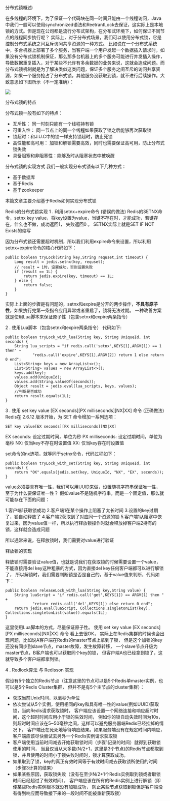 分布式锁概述:

在多线程的环境下，为了保证一个代码块在同一时间只能由一个线程访问，Java中我们一般可以使用synchronized语法和ReetrantLock去保证，这实际上是本地锁的方式。但是现在公司都是流行分布式架构，在分布式环境下，如何保证不同节点的线程同步执行呢？
实际上，对于分布式场景，我们可以使用分布式锁，它是控制分布式系统之间互斥访问共享资源的一种方式。
比如说在一个分布式系统中，多台机器上部署了多个服务，当客户端一个用户发起一个数据插入请求时，如果没有分布式锁机制保证，那么那多台机器上的多个服务可能进行并发插入操作，导致数据重复插入，对于某些不允许有多余数据的业务来说，这就会造成问题。而分布式锁机制就是为了解决类似这类问题，保证多个服务之间互斥的访问共享资源，如果一个服务抢占了分布式锁，其他服务没获取到锁，就不进行后续操作。大致意思如下图所示（不一定准确）：

![](../../img/redisLock.png)

分布式锁的特点

分布式锁一般有如下的特点：

- 互斥性： 同一时刻只能有一个线程持有锁
- 可重入性： 同一节点上的同一个线程如果获取了锁之后能够再次获取锁
- 锁超时：和J.U.C中的锁一样支持锁超时，防止死锁
- 高性能和高可用： 加锁和解锁需要高效，同时也需要保证高可用，防止分布式锁失效
- 具备阻塞和非阻塞性：能够及时从阻塞状态中被唤醒

分布式锁的实现方式
我们一般实现分布式锁有以下几种方式：
- 基于数据库
- 基于Redis
- 基于zookeeper

本篇文章主要介绍基于Redis如何实现分布式锁

Redis的分布式锁实现
1 . 利用setnx+expire命令 (错误的做法)
Redis的SETNX命令，setnx key value，将key设置为value，当键不存在时，才能成功，若键存在，什么也不做，成功返回1，
失败返回0 。 SETNX实际上就是SET IF NOT Exists的缩写

因为分布式锁还需要超时机制，所以我们利用expire命令来设置，所以利用setnx+expire命令的核心代码如下：
```
public boolean tryLock(String key,String requset,int timeout) {
    Long result = jedis.setnx(key, requset);
    // result = 1时，设置成功，否则设置失败
    if (result == 1L) {
        return jedis.expire(key, timeout) == 1L;
    } else {
        return false;
    }
}
```
实际上上面的步骤是有问题的，setnx和expire是分开的两步操作，**不具有原子性**，如果执行完第一条指令应用异常或者重启了，锁将无法过期。
一种改善方案就是使用Lua脚本来保证原子性（包含setnx和expire两条指令）

2 . 使用Lua脚本（包含setnx和expire两条指令）
代码如下:
```
public boolean tryLock_with_lua(String key, String UniqueId, int seconds) {
    String lua_scripts = "if redis.call('setnx',KEYS[1],ARGV[1]) == 1 then" +
            "redis.call('expire',KEYS[1],ARGV[2]) return 1 else return 0 end";
    List<String> keys = new ArrayList<>();
    List<String> values = new ArrayList<>();
    keys.add(key);
    values.add(UniqueId);
    values.add(String.valueOf(seconds));
    Object result = jedis.eval(lua_scripts, keys, values);
    //判断是否成功
    return result.equals(1L);
}
```

3 .  使用 set key value [EX seconds][PX milliseconds][NX|XX] 命令 (正确做法)
Redis在 2.6.12 版本开始，为 SET 命令增加一系列选项：
```
SET key value[EX seconds][PX milliseconds][NX|XX]
```
EX seconds: 设定过期时间，单位为秒
PX milliseconds: 设定过期时间，单位为毫秒
NX: 仅当key不存在时设置值
XX: 仅当key存在时设置值

set命令的nx选项，就等同于setnx命令，代码过程如下：
```
public boolean tryLock_with_set(String key, String UniqueId, int seconds) {
    return "OK".equals(jedis.set(key, UniqueId, "NX", "EX", seconds));
}
```

value必须要具有唯一性，我们可以用UUID来做，设置随机字符串保证唯一性，至于为什么要保证唯一性？
假如value不是随机字符串，而是一个固定值，那么就可能存在下面的问题：

1.客户端1获取锁成功
2.客户端1在某个操作上阻塞了太长时间
3.设置的key过期了，锁自动释放了
4.客户端2获取到了对应同一个资源的锁
5.客户端1从阻塞中恢复过来，因为value值一样，所以执行释放锁操作时就会释放掉客户端2持有的锁，这样就会造成问题

所以通常来说，在释放锁时，我们需要对value进行验证

释放锁的实现

释放锁时需要验证value值，也就是说我们在获取锁的时候需要设置一个value，
不能直接用del key这种粗暴的方式，因为直接del key任何客户端都可以进行解锁了，
所以解锁时，我们需要判断锁是否是自己的，基于value值来判断，代码如下：
```
public boolean releaseLock_with_lua(String key,String value) {
    String luaScript = "if redis.call('get',KEYS[1]) == ARGV[1] then " +
            "return redis.call('del',KEYS[1]) else return 0 end";
    return jedis.eval(luaScript, Collections.singletonList(key), Collections.singletonList(value)).equals(1L);
}
```
这里使用Lua脚本的方式，尽量保证原子性。
使用 set key value [EX seconds][PX milliseconds][NX|XX] 命令 看上去很OK，
实际上在Redis集群的时候也会出现问题，比如说A客户端在Redis的master节点上拿到了锁，
但是这个加锁的key还没有同步到slave节点，master故障，发生故障转移，
一个slave节点升级为master节点，B客户端也可以获取同个key的锁，
但客户端A也已经拿到锁了，这就导致多个客户端都拿到锁。

4 . Redlock算法 与 Redisson 实现

假设有5个独立的Redis节点（注意这里的节点可以是5个Redis单master实例，也可以是5个Redis Cluster集群，
但并不是有5个主节点的cluster集群）：

- 获取当前Unix时间，以毫秒为单位
- 依次尝试从5个实例，使用相同的key和具有唯一性的value(例如UUID)获取锁，当向Redis请求获取锁时，
客户端应该设置一个网络连接和响应超时时间，这个超时时间应用小于锁的失效时间，
例如你的锁自动失效时间为10s，则超时时间应该在5~50毫秒之间，这样可以避免服务器端Redis已经挂掉的情况下，
客户端还在死死地等待响应结果。如果服务端没有在规定时间内响应，客户端应该尽快尝试去另外一个Redis实例请求获取锁
- 客户端使用当前时间减去开始获取锁时间（步骤1记录的时间）就得到获取锁使用的时间，
当且仅当从大多数(N/2+1，这里是3个节点)的Redis节点都取到锁，并且使用的时间小于锁失败时间时，锁才算获取成功。
- 如果取到了锁，key的真正有效时间等于有效时间减去获取锁所使用的时间（步骤3计算的结果）
- 如果某些原因，获取锁失败（没有在至少N/2+1个Redis实例取到锁或者取锁时间已经超过了有效时间），
客户端应该在所有的Redis实例上进行解锁（即便某些Redis实例根本就没有加锁成功，
防止某些节点获取到锁但是客户端没有得到响应而导致接下来的一段时间不能被重新获取锁）






